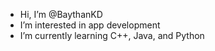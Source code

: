 - Hi, I’m @BaythanKD
- I’m interested in app development
- I’m currently learning C++, Java, and Python

